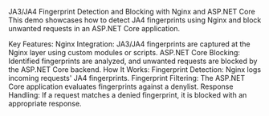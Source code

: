 JA3/JA4 Fingerprint Detection and Blocking with Nginx and ASP.NET Core
This demo showcases how to detect JA4 fingerprints using Nginx and block unwanted requests in an ASP.NET Core application.

Key Features:
Nginx Integration: JA3/JA4 fingerprints are captured at the Nginx layer using custom modules or scripts.
ASP.NET Core Blocking: Identified fingerprints are analyzed, and unwanted requests are blocked by the ASP.NET Core backend.
How It Works:
Fingerprint Detection: Nginx logs incoming requests' JA4 fingerprints.
Fingerprint Filtering: The ASP.NET Core application evaluates fingerprints against a denylist.
Response Handling: If a request matches a denied fingerprint, it is blocked with an appropriate response.
